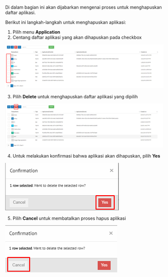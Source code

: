 Di dalam bagian ini akan dijabarkan mengenai proses untuk menghapuskan daftar aplikasi.

Berikut ini langkah-langkah untuk menghapuskan aplikasi:

1. Pilih menu **Application**
2. Centang daftar aplikasi yang akan dihapuskan pada checkbox

![Gambar](_static/Gambar3.2_1.png/?sanitize=true)

3. Pilih **Delete** untuk menghapuskan daftar aplikasi yang dipilih

![Gambar](_static/Gambar3.2_2.png/?sanitize=true)

4. Untuk melakukan konfirmasi bahwa aplikasi akan dihapuskan, pilih **Yes**

![Gambar](_static/Gambar3.2_3.png/?sanitize=true)

5. Pilih **Cancel** untuk membatalkan proses hapus aplikasi

![Gambar](_static/Gambar3.2_4.png/?sanitize=true)